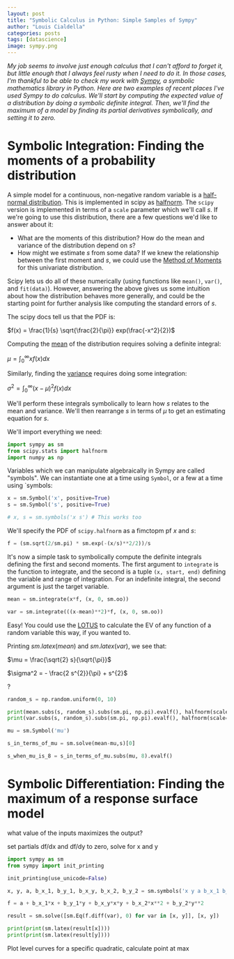 ```yaml
---
layout: post
title: "Symbolic Calculus in Python: Simple Samples of Sympy"
author: "Louis Cialdella"
categories: posts
tags: [datascience]
image: sympy.png
---
```


_My job seems to involve just enough calculus that I can't afford to forget it, but little enough that I always feel rusty when I need to do it. In those cases, I'm thankful to be able to check my work with [Sympy](https://www.sympy.org/en/index.html), a symbolic mathematics library in Python. Here are two examples of recent places I've used Sympy to do calculus. We'll start by computing the expected value of a distribution by doing a symbolic definite integral. Then, we'll find the maximum of a model by finding its partial derivatives symbolically, and setting it to zero._

# Symbolic Integration: Finding the moments of a probability distribution

A simple model for a continuous, non-negative random variable is a [half-normal distribution](https://en.wikipedia.org/wiki/Half-normal_distribution). This is implemented in scipy as [halfnorm](https://docs.scipy.org/doc/scipy/reference/generated/scipy.stats.halfnorm.html). The `scipy` version is implemented in terms of a `scale` parameter which we'll call $s$. If we're going to use this distribution, there are a few questions we'd like to answer about it:
- What are the moments of this distribution? How do the mean and variance of the distribution depend on $s$?
- How might we estimate $s$ from some data? If we knew the relationship between the first moment and $s$, we could use the [Method of Moments](https://en.wikipedia.org/wiki/Method_of_moments_(statistics)) for this univariate distribution.

Scipy lets us do all of these numerically (using functions like `mean()`, `var()`, and `fit(data)`). However, answering the above gives us some intuition about how the distribution behaves more generally, and could be the starting point for further analysis like computing the standard errors of $s$.

The scipy docs tell us that the PDF is:

$f(x) = \frac{1}{s} \sqrt{\frac{2}{\pi}} exp(\frac{-x^2}{2})$

Computing the [mean](https://en.wikipedia.org/wiki/Expected_value#Absolutely_continuous_case) of the distribution requires solving a definite integral:

$\mu = \int_{0}^{\infty} x f(x) dx$

Similarly, finding the [variance](https://en.wikipedia.org/wiki/Variance#Definition) requires doing some integration:

$\sigma^2 = \int_{0}^{\infty} (x - \mu)^2 f(x) dx$

We'll perform these integrals symbolically to learn how $s$ relates to the mean and variance. We'll then rearrange $s$ in terms of $\mu$ to get an estimating equation for $s$.

We'll import everything we need:

```python
import sympy as sm
from scipy.stats import halfnorm
import numpy as np
```

Variables which we can manipulate algebraically in Sympy are called "symbols". We can instantiate one at a time using `Symbol`, or a few at a time using `symbols:

```python
x = sm.Symbol('x', positive=True)
s = sm.Symbol('s', positive=True)

# x, s = sm.symbols('x s') # This works too
```

We'll specify the PDF of `scipy.halfnorm` as a fimctopm pf $x$ and $s$:

```python
f = (sm.sqrt(2/sm.pi) * sm.exp(-(x/s)**2/2))/s
```

It's now a simple task to symbolically compute the definite integrals defining the first and second moments. The first argument to `integrate` is the function to integrate, and the second is a tuple `(x, start, end)` defining the variable and range of integration. For an indefinite integral, the second argument is just the target variable.

```python
mean = sm.integrate(x*f, (x, 0, sm.oo))

var = sm.integrate(((x-mean)**2)*f, (x, 0, sm.oo))
```

Easy! You could use the [LOTUS](https://en.wikipedia.org/wiki/Law_of_the_unconscious_statistician) to calculate the EV of any function of a random variable this way, if you wanted to.

Printing $sm.latex(mean)$ and $sm.latex(var)$, we see that:

$\mu = \frac{\sqrt{2} s}{\sqrt{\pi}}$

$\sigma^2 = - \frac{2 s^{2}}{\pi} + s^{2}$

?

```python
random_s = np.random.uniform(0, 10)

print(mean.subs(s, random_s).subs(sm.pi, np.pi).evalf(), halfnorm(scale=random_s).mean())
print(var.subs(s, random_s).subs(sm.pi, np.pi).evalf(), halfnorm(scale=random_s).var())
```

```python
mu = sm.Symbol('mu')

s_in_terms_of_mu = sm.solve(mean-mu,s)[0]

s_when_mu_is_8 = s_in_terms_of_mu.subs(mu, 8).evalf()
```

# Symbolic Differentiation: Finding the maximum of a response surface model

what value of the inputs maximizes the output?

set partials df/dx and df/dy to zero, solve for x and y

```python
import sympy as sm
from sympy import init_printing

init_printing(use_unicode=False)

x, y, a, b_x_1, b_y_1, b_x_y, b_x_2, b_y_2 = sm.symbols('x y a b_x_1 b_y_1 b_x_y b_x_2 b_y_2')

f = a + b_x_1*x + b_y_1*y + b_x_y*x*y + b_x_2*x**2 + b_y_2*y**2 

result = sm.solve([sm.Eq(f.diff(var), 0) for var in [x, y]], [x, y])

print(print(sm.latex(result[x])))
print(print(sm.latex(result[y])))
```

Plot level curves for a specific quadratic, calculate point at max
